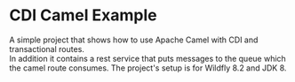 # CDI Camel Example
A simple project that shows how to use Apache Camel with CDI and transactional routes.  
In addition it contains a rest service that puts messages to the queue which the camel route consumes.
The project's setup is for Wildfly 8.2 and JDK 8.
